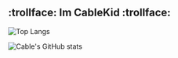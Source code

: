 ## :trollface: Im CableKid :trollface:
![Top Langs](https://github-readme-stats.vercel.app/api/top-langs/?username=cablekiddo&hide_progress=true)

![Cable's GitHub stats](https://github-readme-stats.vercel.app/api?username=cablekiddo&show_icons=true&theme=transparent)
